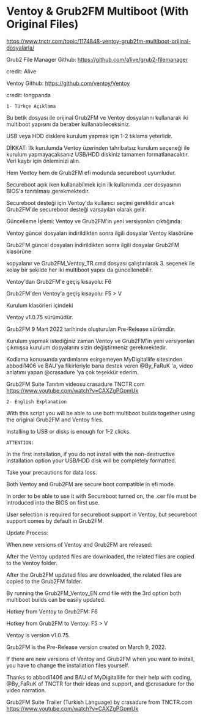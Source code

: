 # Ventoy & Grub2FM Multiboot (With Original Files)

https://www.tnctr.com/topic/1174848-ventoy-grub2fm-multiboot-orijinal-dosyalarla/

Grub2 File Manager Github: https://github.com/a1ive/grub2-filemanager

credit: Alive

Ventoy Github: https://github.com/ventoy/Ventoy

credit: longpanda

	1- Türkçe Açıklama

Bu betik dosyası ile orijinal Grub2FM ve Ventoy dosyalarını kullanarak iki multiboot yapısını da beraber kullanabileceksiniz.
	
USB veya HDD disklere kurulum yapmak için 1-2 tıklama yeterlidir.
	
DİKKAT:
İlk kurulumda Ventoy üzerinden tahribatsız kurulum seçeneği ile kurulum yapmayacaksanız USB/HDD diskiniz tamamen formatlanacaktır. Veri kaybı için önleminizi alın.
	
Hem Ventoy hem de Grub2FM efi modunda secureboot uyumludur.

Secureboot açık iken kullanabilmek için ilk kullanımda .cer dosyasının BIOS'a tanıtılması gerekmektedir.

Secureboot desteği için Ventoy'da kullanıcı seçimi gereklidir ancak Grub2FM'de secureboot desteği varsayılan olarak gelir.
	
Güncelleme İşlemi:
Ventoy ve Grub2FM'in yeni versiyonları çıktığında:
	
Ventoy güncel dosyaları indirildikten sonra ilgili dosyalar Ventoy klasörüne 
	
Grub2FM güncel dosyaları indirildikten sonra ilgili dosyalar Grub2FM klasörüne 
	
kopyalanır ve Grub2FM_Ventoy_TR.cmd dosyası çalıştırılarak 3. seçenek ile kolay bir şekilde her iki multiboot yapısı da güncellenebilir.
	
Ventoy'dan Grub2FM'e geçiş kısayolu: F6

Grub2FM'den Ventoy'a geçiş kısayolu: F5 > V

Kurulum klasörleri içindeki

Ventoy v1.0.75 sürümüdür.

Grub2FM 9 Mart 2022 tarihinde oluşturulan Pre-Release sürümdür.

Kurulum yapmak istediğiniz zaman Ventoy ve Grub2FM'in yeni versiyonları çıkmışsa kurulum dosyalarını sizin değiştirmeniz gerekmektedir.

Kodlama konusunda yardımlarını esirgemeyen MyDigitallife sitesinden abbodi1406 ve BAU'ya fikirleriyle bana destek veren @By_FaRuK 'a, video anlatımı yapan @crasadure 'ya çok teşekkür ederim.

Grub2FM Suite Tanıtım videosu crasadure TNCTR.com
https://www.youtube.com/watch?v=CAXZgPGpmUk
	
	
	
	
	2- English Explanation

With this script you will be able to use both multiboot builds together using the original Grub2FM and Ventoy files.
	
Installing to USB or disks is enough for 1-2 clicks.	
	
	ATTENTION:
  
In the first installation, if you do not install with the non-destructive installation option your USB/HDD disk will be completely formatted. 

Take your precautions for data loss.
	
Both Ventoy and Grub2FM are secure boot compatible in efi mode.

In order to be able to use it with Secureboot turned on, the .cer file must be introduced  into the BIOS on first use.
	
User selection is required for secureboot support in Ventoy, but secureboot support comes by default in Grub2FM.

Update Process:

When new versions of Ventoy and Grub2FM are released:
	
After the Ventoy updated files are downloaded, the related files are copied to the Ventoy folder. 
	
After the Grub2FM updated files are downloaded, the related files are copied to the Grub2FM folder. 
		
By running the Grub2FM_Ventoy_EN.cmd file with the 3rd option both multiboot builds can be easily updated.	

Hotkey from Ventoy to Grub2FM: F6

Hotkey from Grub2FM to Ventoy: F5 > V

Ventoy is version v1.0.75.

Grub2FM is the Pre-Release version created on March 9, 2022.

If there are new versions of Ventoy and Grub2FM when you want to install, you have to change the installation files yourself.

Thanks to abbodi1406 and BAU of MyDigitallife for their help with coding, @By_FaRuK of TNCTR for their ideas and support, and @crasadure for the video narration.

Grub2FM Suite Trailer (Turkish Language) by crasadure from TNCTR.com
https://www.youtube.com/watch?v=CAXZgPGpmUk

